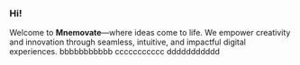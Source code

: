 ### Hi!
Welcome to **Mnemovate**—where ideas come to life. We empower creativity and innovation through seamless, intuitive, and impactful digital experiences.
bbbbbbbbbbb
ccccccccccc
ddddddddddd
